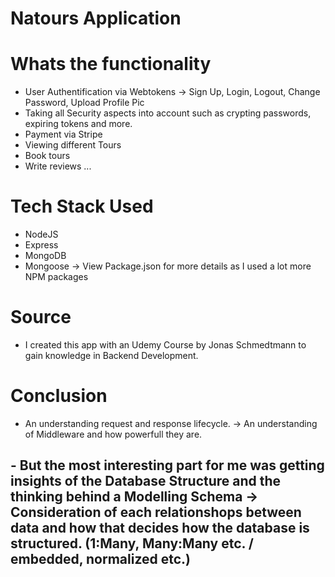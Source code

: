 # Natours Application

# Whats the functionality

- User Authentification via Webtokens
  -> Sign Up, Login, Logout, Change Password, Upload Profile Pic
- Taking all Security aspects into account such as crypting passwords, expiring tokens and more.
- Payment via Stripe
- Viewing different Tours
- Book tours
- Write reviews
  ...

# Tech Stack Used

- NodeJS
- Express
- MongoDB
- Mongoose
  -> View Package.json for more details as I used a lot more NPM packages

# Source

- I created this app with an Udemy Course by Jonas Schmedtmann to gain knowledge in Backend Development.

# Conclusion

- An understanding request and response lifecycle.
  -> An understanding of Middleware and how powerfull they are.

## - But the most interesting part for me was getting insights of the Database Structure and the thinking behind a Modelling Schema -> Consideration of each relationshops between data and how that decides how the database is structured. (1:Many, Many:Many etc. / embedded, normalized etc.)
